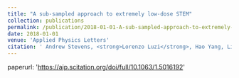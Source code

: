 ```yaml
---
title: "A sub-sampled approach to extremely low-dose STEM"
collection: publications
permalink: /publication/2018-01-01-A-sub-sampled-approach-to-extremely-low-dose-STEM
date: 2018-01-01
venue: 'Applied Physics Letters'
citation: ' Andrew Stevens, <strong>Lorenzo Luzi</strong>, Hao Yang, Libor Kovarik, B. L. Mehdi, Andrey Liyu, Michael E. Gehm, and Nigel D. Browning. <a href="https://aip.scitation.org/doi/full/10.1063/1.5016192">A sub-sampled approach to extremely low-dose STEM</a>. Applied Physics Letters, 2018.'
---
```

paperurl: 'https://aip.scitation.org/doi/full/10.1063/1.5016192'